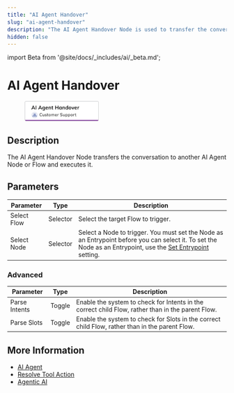 ```yaml
---
title: "AI Agent Handover"
slug: "ai-agent-handover"
description: "The AI Agent Handover Node is used to transfer the conversation to another AI Agent Node or Flow, which will be triggered and executed as soon as this Node is activated."
hidden: false
---
```

import Beta from '@site/docs/_includes/ai/_beta.md';

# AI Agent Handover

<figure>
  <img class="image-center" src="../../../../../static/img/_assets/ai/build/node-reference/ai/ai-agent-handover.png" width="40%" />
</figure>

## Description

<Beta />

The AI Agent Handover Node transfers the conversation to another AI Agent Node or Flow and executes it.

## Parameters

| Parameter   | Type     | Description                                                                                                                                                                             |
|-------------|----------|-----------------------------------------------------------------------------------------------------------------------------------------------------------------------------------------|
| Select Flow | Selector | Select the target Flow to trigger.                                                                                                                                                      |
| Select Node | Selector | Select a Node to trigger. You must set the Node as an Entrypoint before you can select it. To set the Node as an Entrypoint, use the [Set Entrypoint](../../nodes/overview.md) setting. |

### Advanced

| Parameter     | Type   | Description                                                                                       |
|---------------|--------|---------------------------------------------------------------------------------------------------|
| Parse Intents | Toggle | Enable the system to check for Intents in the correct child Flow, rather than in the parent Flow. |
| Parse Slots   | Toggle | Enable the system to check for Slots in the correct child Flow, rather than in the parent Flow.   |

## More Information

- [AI Agent](ai-agent.md)
- [Resolve Tool Action](resolve-tool-action.md)
- [Agentic AI](../../../empower/agentic-ai/overview.md)